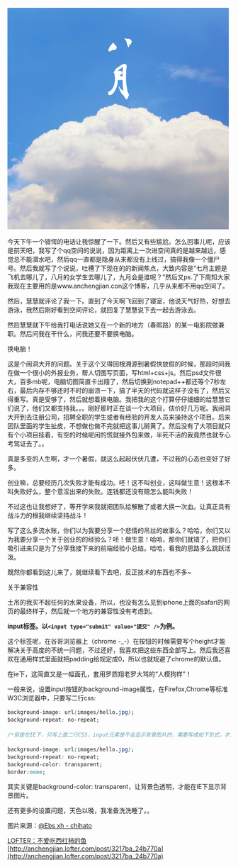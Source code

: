 ![](/posts/assets/imgs/6619133666490762340.jpg)

今天下午一个错愕的电话让我惊醒了一下。然后又有些尴尬。怎么回事儿呢，应该是前天吧，我写了个qq空间的说说，因为距离上一次进空间真的是越来越远，感觉总不能潜水吧，然后qq一直都是隐身从来都没有上线过，搞得我像一个僵尸号。然后我就写了个说说，吐槽了下现在的的新闻焦点，大致内容是“七月主题是飞机去哪儿了，八月的女学生去哪儿了，九月会是谁呢？”然后又ps.了下周知大家我现在主要用的是www.anchengjian.con这个博客，几乎从来都不用qq空间了。

然后，慧慧就评论了我一下。直到了今天啊飞回到了寝室，他说天气好热，好想去游泳，我然后刚好看到空间评论，就回复了慧慧说下去一起去游泳去。

然后慧慧就下午给我打电话说她又在一个新的地方（春熙路）的某一电影院做兼职。然后问我在干什么，问我还要不要换电脑。

换电脑！

这是个闹洞大开的问题。关于这个又得回根溯源到暑假快放假的时候，那段时间我在做一个很小的外报业务，帮人切图写页面，写html+css+js。然后psd文件很大，百多mb呢，电脑切图简直卡出翔了，然后切换到notepad++都还等个7秒左右，最后内存不够还时不时的崩溃一下，搞了半天的代码就这样子没有了，然后又得重写。真是受够了，然后就想着换电脑。我把我的这个打算仔仔细细的给慧慧它们说了，他们又都支持我。。。刚好那时正在谈一个大项目，估价好几万呢。我闹洞大开到去注册公司，招聘全职的学生或者有经验的开发人员来操持这个项目。后来团队里面的学生扯皮，不想做也做不完就把这事儿掰黄了。然后没有了大项目就只有个小项目挂着，有空的时候呢闲的慌就接外包来做，半死不活的我竟然也就专心考驾证去了。。

真是多变的人生啊，才一个暑假，就这么起起伏伏几遭，不过我的心态也变好了好多。

创业嘛，总要经历几次失败才能有成功。呸！这不叫创业，这叫做生意！这根本不叫失败好么，整个意淫出来的失败。连钱都还没有赔怎么能叫失败！

不过这也让我想好了，等开学来我就把团队给解散了或者大换一次血。让真正具有战斗力的根我继续坚持战斗！

写了这么多流水账，你们以为我要分享一个悲情的吊丝的故事么？哈哈，你们又以为我要分享一个关于创业的的经验么？呸！做生意！哈哈，那你们就错了，把你们吸引进来只是为了分享我接下来的前端经验小总结。哈哈，看我的思路多么跳跃活泼。

既然你都看到这儿来了，就继续看下去吧，反正技术的东西也不多~

关于兼容性

土吊的我买不起任何的水果设备，所以，也没有怎么见到iphone上面的safari的网页的最终样子，然后就一个地方的兼容性没有考虑到。

**input标签。以`<input type="submit" value="提交" />`为例。**

这个标签呢，在谷哥浏览器上（chrome -_-）在按钮的时候需要写个height才能解决关于高度的不统一问题，不过还好，我喜欢把这些东西全部写上。然后我还喜欢在通用样式里面就把padding给规定成0，所以也就规避了chrome的默认值。

在ie下，这简直又是一幅面孔，套用罗质翔老罗大骂的“人模狗样”！

一般来说，设置input按钮的background-image属性，在Firefox,Chrome等标准W3C浏览器中，只要写二行css:

```CSS
background-image: url(images/hello.jpg);
background-repeat: no-repeat; 

/*但是在IE下，只写上面二行CSS，input元素是不会显示背景图片的，需要写成如下形式，才能正常显示：*/

background-image: url(images/hello.jpg);
background-repeat: no-repeat;
background-color: transparent;
border:none; 
```

其实关键是background-color: transparent，让背景色透明，才能在IE下显示背景图片。

还有更多的设置问题，天色以晚，我准备洗洗睡了。。

图片来源：[@Ebs xh - chihato](http://xiexiaoxi.lofter.com/)

[LOFTER：不爱吃西红柿的鱼](http://anchengjian.lofter.com)   [http://anchengjian.lofter.com/post/3217ba_24b770a](http://anchengjian.lofter.com/post/3217ba_24b770a)